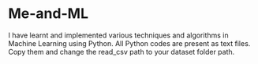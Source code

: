 # Me-and-ML

I have learnt and implemented various techniques and algorithms in Machine Learning using Python. All Python codes are present as text files. Copy them and change the read_csv path to your dataset folder path.
